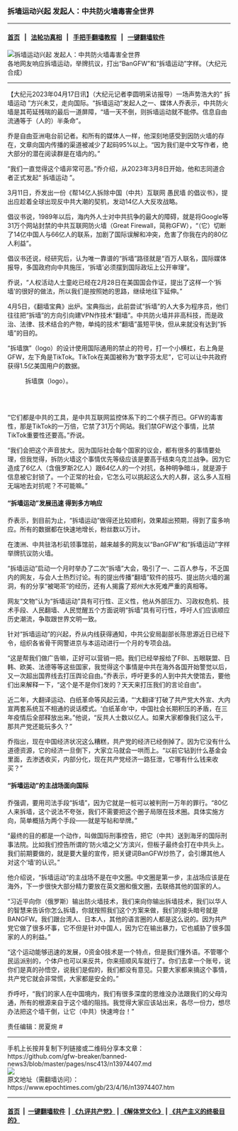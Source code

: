 ### 拆墙运动兴起 发起人：中共防火墙毒害全世界
------------------------

#### [首页](https://github.com/gfw-breaker/banned-news3/blob/master/README.md) &nbsp;&nbsp;|&nbsp;&nbsp; [法轮功真相](https://github.com/begood0513/basic/blob/master/README.md)  &nbsp;&nbsp;|&nbsp;&nbsp; [手把手翻墙教程](https://github.com/gfw-breaker/guides/wiki)  &nbsp;&nbsp;|&nbsp;&nbsp; [一键翻墙软件](https://github.com/gfw-breaker/nogfw/blob/master/README.md)  



<div><img alt="拆墙运动兴起 发起人：中共防火墙毒害全世界" class="attachment-djy_600_400 size-djy_600_400 wp-post-image" src="https://i.epochtimes.com/assets/uploads/2023/04/id13974416-bangfwFotoJet-600x400.jpg"/>
<div class="caption">
 各地网友响应拆墙运动，举牌抗议，打出“BanGFW”和“拆墙运动”字样。（大纪元合成）
</div></div><hr/>


<div><p>
 【大纪元2023年04月17日讯】（大纪元记者李圆明采访报导）一场声势浩大的“
 <ok href="https://www.epochtimes.com/gb/tag/%E6%8B%86%E5%A2%99%E8%BF%90%E5%8A%A8.html">
  拆墙运动
 </ok>
 ”方兴未艾，走向国际。“拆墙运动”发起人之一、媒体人乔表示，中共防火墙是其苟延残喘的最后一道屏障，“墙一天不倒，则拆墙运动就不能停。信息自由流通等于（人的）半条命”。
</p>
<p>
 乔是自由亚洲电台前记者。和所有的媒体人一样，他深刻地感受到因防火墙的存在，文章向国内传播的渠道被减少了起码95%以上。“因为我们是中文写作者，绝大部分的潜在阅读群是在墙内的。”
</p>
<p>
 “我们一直觉得这个墙非常可恶。”乔介绍，从2023年3月8日开始，他和志同道合者正式发起“
 <ok href="https://www.epochtimes.com/gb/tag/%E6%8B%86%E5%A2%99%E8%BF%90%E5%8A%A8.html">
  拆墙运动
 </ok>
 ”。
</p>
<p>
 3月11日，乔发出一份《帮14亿人拆除中国（中共）互联网
 <ok href="https://www.epochtimes.com/gb/tag/%E6%84%9A%E6%B0%91%E5%A2%99.html">
  愚民墙
 </ok>
 的倡议书》，提出应趁着全球出现反中共大潮的契机，发动14亿人大反攻战略。
</p>
<p>
 倡议书说，1989年以后，海内外人士对中共抗争的最大的障碍，就是将Google等31万个网站封禁的中共互联网防火墙（Great Firewall，简称GFW），“（它）切断了14亿中国人与66亿人的联系，加剧了国际误解和冲突，危害了你我在内的80亿人利益”。
</p>
<p>
 倡议书还说，经研究后，认为唯一靠谱的“拆墙”路径就是“百万人联名，国际媒体报导，多国政府向中共施压，‘拆墙’必须摆到国际政坛上公开审理”。
</p>
<p>
 乔说，“人权活动人士童屹已经在2月28日在美国国会作证，提出了这样一个‘拆墙’的很好的做法，所以我们是按照她的思路，继续地往下延伸。”
</p>
<p>
 4月5日，《翻墙宝典》出炉。宝典指出，此前尝试“拆墙”的人大多为程序员，他们往往把“拆墙”的方向引向建VPN作技术“翻墙”。中共防火墙并非高科技，而是政治、法律、技术结合的产物，单纯的技术“翻墙”虽短平快，但从来就没有达到“拆墙”的目的。
</p>
<p>
 “拆墙旗”（logo）的设计使用国际通用的禁止的符号，打一个小横杠，右上角是GFW，左下角是TikTok。TikTok在美国被称为“数字芬太尼”，它可以让中共政府获得1.5亿美国用户的数据。
</p>
<figure aria-describedby="caption-attachment-13974418" class="wp-caption aligncenter" id="attachment_13974418" style="width: 425px">
 <ok href="https://i.epochtimes.com/assets/uploads/2023/04/id13974418-Screen-Shot-2023-04-15-at-4.13.23-PM.png" target="_blank">
  <img alt="" class="wp-image-13974418" src="https://i.epochtimes.com/assets/uploads/2023/04/id13974418-Screen-Shot-2023-04-15-at-4.13.23-PM-600x419.png"/>
 </ok>
 <br/><figcaption class="wp-caption-text" id="caption-attachment-13974418">
  拆墙旗（logo）。
 </figcaption><br/>
</figure><br/>
<p>
 “它们都是中共的工具，是中共互联网监控体系下的二个棋子而已。GFW的毒害性，那是TikTok的一万倍，它禁了31万个网站。我们禁GFW这个事情，比禁TikTok重要性还要高。”乔说。
</p>
<p>
 “我们会把这个声音放大。因为国际社会每个国家的议会，都有很多的事情要处理，但我觉得，拆防火墙这个事情优先等级应该是要高于结束乌克兰战争。因为它造成了6亿人（含俄罗斯2亿人）跟64亿人的一个对抗，各种明争暗斗，就是源于信息被它封锁了。一个正常的社会，它怎么可以挑起这么大的人群，这么多人互相无端地去对抗呢？不可能嘛。”
</p>
<h4>
 “拆墙运动”发展迅速 得到多方响应
</h4>
<p>
 乔表示，到目前为止，“拆墙运动”做得还比较顺利，效果超出预期，得到了蛮多响应。所有的数据都在快速地增长，粉丝数以万计。
</p>
<p>
 在澳洲、中共驻洛杉矶领事馆前，越来越多的网友以“BanGFW”和“拆墙运动”字样举牌抗议防火墙。
</p>
<p>
 “拆墙运动”启动一个月时举办了二次“拆墙”大会，吸引了一、二百人参与，不乏国内的网友，与会人士热烈讨论。有的提出传播“翻墙”软件的技巧、提出防火墙的漏洞，有的分享“被喝茶“的经历，还有人揭露了郑州大水死难严重的真相等。
</p>
<p>
 网友“文物”认为“拆墙运动”具有可行性、正义性，他从外部压力、习政权危机、技术手段、人民翻墙、人民觉醒五个方面说明“拆墙”具有可行性，呼吁人们应该顺应历史潮流，争取跟世界文明一致。
</p>
<p>
 针对“拆墙运动”的兴起，乔从内线获得通知，中共公安局副部长陈思源近日已经下令，组织各省骨干网警进京与本运动进行一个月的专项会战。
</p>
<p>
 “这是帮我们做广告嘛，正好可以营销一把。我们已经举报给了FBI、五眼联盟、日韩、欧美、法德等等这些国家，我觉得这个事情是中共在海外各国开始警觉以后，又一次超出国界线去打压舆论自由。”乔表示，呼吁更多的人到中共大使馆去，要他们出来解释一下，“这个是不是你们发的？天天来打压我们的言论自由”。
</p>
<p>
 近二年，大翻译运动、白纸革命等风起云涌，“‘大翻译’打破了共产党大外宣、大内宣两套系统互不相通的说话模式。‘白纸革命’中，中国社会长期积压的矛盾，在三年疫情后全部释放出来。”他说，“反共人士数以亿人。如果大家都像我们这么干，那共产党还能玩多久？”
</p>
<p>
 乔指出，现在中国经济状况这么糟糕，共产党的经济已经倒掉了。因为它没有什么道德资源，它的经济一旦倒下，大家立马就会一哄而上。“以前它钻到什么基金会里面，去渗透收买，内部分化，现在共产党经济一路狂泄，它哪有什么钱来收买？”
</p>
<h4>
 “拆墙运动”的主战场面向国际
</h4>
<p>
 乔强调，要用司法手段“拆墙”，因为它就是一桩可以被判刑一万年的罪行。“80亿人来拆墙，这个说法不夸张，我们不需要把这个圈子局限在技术圈。具体实施方向，简单概括为两个手段——就是写帖和举牌。”
</p>
<p>
 “最终的目的都是一个动作，叫做国际刑事控告，把它（中共）送到海牙的国际刑事法院。比如我们控告所谓的‘防火墙之父’方滨兴，但板子最终会打在中共头上。我们前期要做的，就是要大量的宣传，把关键词BanGFW炒热了，会引爆其他人对这个‘墙’的认识。”
</p>
<p>
 他介绍说，“拆墙运动”的主战场不是在中文圈。中文圈是第一步，主战场应该是在海外，下一步很快大部分精力要放在英文圈和俄文圈，去联络其他的国家的人。
</p>
<p>
 “习近平向你（俄罗斯）输出防火墙技术，我们来向你输出拆墙技术，我们以华人的智慧来告诉你怎么拆墙，你就按照我们这个方案来做，我们的接头暗号就是BANGFW。我们跟台湾人、日本人，其他的语言圈的人都是这么说的。因为共产党它做了很多坏事，它不但是针对中国人，因为它在输出暴力，它也威胁了很多国家的人的利益。”
</p>
<p>
 “这个运动能够迅速的发展，0资金0技术是一个特点，但是我们懂外语。不管哪个民运派别的，个体户也可以来反共，你来搭顺风车就行了。你们去拿一个账号，说你们是真的孙悟空，说我们是假的，我们都没有意见。只要大家都来搞这个事情，共产党它就会非常慌，大家都是安全的。”
</p>
<p>
 乔呼吁，“我们的家人在中国境内，我们有很多深度的思维没办法跟我们的父母沟通，所有的根源来自于这个墙的阻挡。我觉得大家应该站出来，各尽一份力，想尽办法把这个墙干倒，让它（中共）快速垮台！”
</p>
<p>
 责任编辑：房夏焥 #
</p>
</div>
<hr/>
手机上长按并复制下列链接或二维码分享本文章：<br/>
https://github.com/gfw-breaker/banned-news3/blob/master/pages/nsc413/n13974407.md <br/>
<a href='https://github.com/gfw-breaker/banned-news3/blob/master/pages/nsc413/n13974407.md'><img src='https://github.com/gfw-breaker/banned-news3/blob/master/pages/nsc413/n13974407.md.png'/></a> <br/>
原文地址（需翻墙访问）：https://www.epochtimes.com/gb/23/4/16/n13974407.htm


------------------------
#### [首页](https://github.com/gfw-breaker/banned-news3/blob/master/README.md) &nbsp;|&nbsp; [一键翻墙软件](https://github.com/gfw-breaker/nogfw/blob/master/README.md) &nbsp;| [《九评共产党》](https://github.com/gfw-breaker/9ping.md/blob/master/README.md#九评之一评共产党是什么) | [《解体党文化》](https://github.com/gfw-breaker/jtdwh.md/blob/master/README.md) | [《共产主义的终极目的》](https://github.com/gfw-breaker/gczydzjmd.md/blob/master/README.md)


<img src='http://gfw-breaker.win/banned-news3/pages/nsc413/n13974407.md' width='0px' height='0px'/>